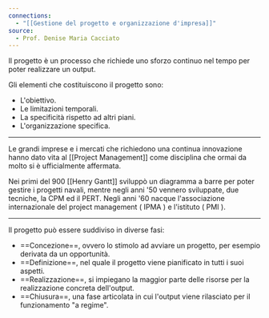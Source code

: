 ```yaml
---
connections:
  - "[[Gestione del progetto e organizzazione d'impresa]]"
source:
  - Prof. Denise Maria Cacciato
---
```

Il progetto è un processo che richiede uno sforzo continuo nel tempo per poter realizzare un output.

Gli elementi che costituiscono il progetto sono:

- L'obiettivo.
- Le limitazioni temporali.
- La specificità rispetto ad altri piani.
- L'organizzazione specifica.

---

Le grandi imprese e i mercati che richiedono una continua innovazione hanno dato vita al [[Project Management]] come disciplina che ormai da molto si è ufficialmente affermata.

Nei primi del 900 [[Henry Gantt]] sviluppò un diagramma a barre per poter gestire i progetti navali, mentre negli anni '50 vennero sviluppate, due tecniche, la CPM ed il PERT.
Negli anni '60 nacque l'associazione internazionale del project management ( IPMA ) e l'istituto ( PMI ).

---

Il progetto può essere suddiviso in diverse fasi:

- ==Concezione==, ovvero lo stimolo ad avviare un progetto, per esempio derivata da un opportunità.
- ==Definizione==, nel quale il progetto viene pianificato in tutti i suoi aspetti.
- ==Realizzazione==, si impiegano la maggior parte delle risorse per la realizzazione concreta dell'output.
- ==Chiusura==, una fase articolata in cui l'output viene rilasciato per il funzionamento "a regime".

